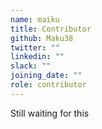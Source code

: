 ```yaml
---
name: maiku
title: Contributor
github: Maku38
twitter: ""
linkedin: ""
slack: ""
joining_date: ""
role: contributor
---
```


Still waiting for this
